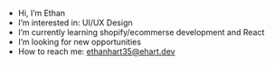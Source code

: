 - Hi, I’m Ethan
- I’m interested in: UI/UX Design
- I’m currently learning shopify/ecommerse development and React
- I’m looking for new opportunities 
- How to reach me: ethanhart35@ehart.dev

<!---
ethanhart35/ethanhart35 is a ✨ special ✨ repository because its `README.md` (this file) appears on your GitHub profile.
You can click the Preview link to take a look at your changes.
--->
